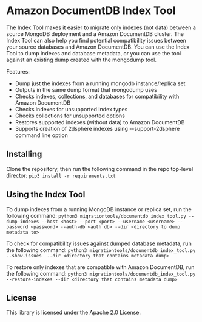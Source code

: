 # Amazon DocumentDB Index Tool 

The Index Tool makes it easier to migrate only indexes (not data) between a source MongoDB deployment and a Amazon DocumentDB  cluster. The Index Tool can also help you find potential compatibility issues between your source databases and Amazon DocumentDB. You can use the Index Tool to dump indexes and database metadata, or you can use the tool against an existing dump created with the mongodump tool.

Features:
 - Dump just the indexes from a running mongodb instance/replica set
 - Outputs in the same dump format that mongodump uses
 - Checks indexes, collections, and databases for compatibility with Amazon DocumentDB
 - Checks indexes for unsupported index types
 - Checks collections for unsupported options
 - Restores supported indexes (without data) to Amazon DocumentDB
 - Supports creation of 2dsphere indexes using --support-2dsphere command line option

## Installing
Clone the repository, then run the following command in the repo top-level director:
`pip3 install -r requirements.txt`

## Using the Index Tool
To dump indexes from a running MongoDB instance or replica set, run the following command:
`python3 migrationtools/documentdb_index_tool.py --dump-indexes --host <host> --port <port> --username <username> --password <password> --auth-db <auth db> --dir <directory to dump metadata to>`

To check for compatibility issues against dumped database metadata, run the following command:
`python3 migrationtools/documentdb_index_tool.py --show-issues  --dir <directory that contains metadata dump>`

To restore only indexes that are compatible with Amazon DocumentDB, run the following command:
`python3 migrationtools/documentdb_index_tool.py --restore-indexes --dir <directory that contains metadata dump>`

## License

This library is licensed under the Apache 2.0 License. 
